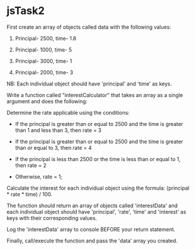 # jsTask2
First create an array of objects called data with the following values:

1. Principal- 2500, time- 1.8

2. Principal- 1000, time- 5

3. Principal- 3000, time- 1

4. Principal- 2000, time- 3
 

NB: Each individual object should have 'principal' and 'time' as keys.

Write a function called "interestCalculator" that takes an array as a single argument and does the following:


Determine the rate applicable using the conditions:

* If the principal is greater than or equal to 2500 and the time is greater than 1 and less than 3, then rate = 3

* If the principal is greater than or equal to 2500 and the time is greater than or equal to 3, then rate = 4

* If the principal is less than 2500 or the time is less than or equal to 1, then rate = 2

* Otherwise, rate = 1;

 

Calculate the interest for each individual object using the formula: (principal * rate * time) / 100. 

The function should return an array of objects called 'interestData' and each individual object should have 'principal', 'rate', 'time' and 'interest' as keys with their corresponding values.

Log the 'interestData' array to console BEFORE your return statement.

Finally, call/execute the function and pass the 'data' array you created.
